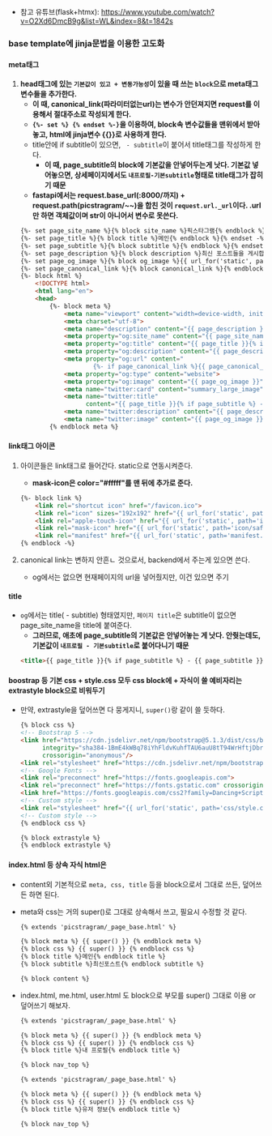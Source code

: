 - 참고 유튜브(flask+htmx): https://www.youtube.com/watch?v=O2Xd6DmcB9g&list=WL&index=8&t=1842s

### base template에 jinja문법을 이용한 고도화
#### meta태그
1. **head태그에 있는 `기본값이 있고 + 변동가능성`이 있을 때 쓰는 `block`으로 meta태그변수들을 추가한다.**
    - **이 때, canonical_link(파라미터없는url)는 변수가 안던져지면 request를 이용해서 절대주소로 작성되게 한다.**
    - **`{%- set %} {% endset %-}`을 이용하여, block속 변수값들을 맨위에서 받아놓고, html에 jinja변수 {{}}로 사용하게 한다.**
    - title안에 if subtitle이 있으면, ` - subtitle`이 붙어서 title태그를 작성하게 한다.
        - **이 때, page_subtitle의 block에 기본값을 안넣어두는게 낫다. 기본값 넣어놓으면, 상세페이지에서도 `내프로필-기본subtitle`형태로 title태그가 잡히기 때문**
    - **fastapi에서는 request.base_url(:8000/까지) + request.path(picstragram/~~)을 합친 것이 `request.url._url`이다. .url만 하면 객체값이며 str이 아니어서 변수로 못쓴다.**
    ```html
    {%- set page_site_name %}{% block site_name %}픽스타그램{% endblock %}{% endset -%}
    {%- set page_title %}{% block title %}메인{% endblock %}{% endset -%}
    {%- set page_subtitle %}{% block subtitle %}{% endblock %}{% endset -%}
    {%- set page_description %}{% block description %}최신 포스트들을 게시합니다.{% endblock %}{% endset -%}
    {%- set page_og_image %}{% block og_image %}{{ url_for('static', path='icon/logo-og.png') }}{% endblock %}{% endset -%}
    {%- set page_canonical_link %}{% block canonical_link %}{% endblock %}{% endset -%}
    {%- block html %}
        <!DOCTYPE html>
        <html lang="en">
        <head>
            {%- block meta %}
                <meta name="viewport" content="width=device-width, initial-scale=1">
                <meta charset="utf-8">
                <meta name="description" content="{{ page_description }}">
                <meta property="og:site_name" content="{{ page_site_name }}">
                <meta property="og:title" content="{{ page_title }}{% if page_subtitle %} - {{ page_subtitle }}{% endif %}">
                <meta property="og:description" content="{{ page_description }}">
                <meta property="og:url" content="
                        {%- if page_canonical_link %}{{ page_canonical_link }}{% else %}{{ request.url._url }}{% endif -%}">
                <meta property="og:type" content="website">
                <meta property="og:image" content="{{ page_og_image }}">
                <meta name="twitter:card" content="summary_large_image">
                <meta name="twitter:title"
                      content="{{ page_title }}{% if page_subtitle %} - {{ page_subtitle }}{% endif %}">
                <meta name="twitter:description" content="{{ page_description }}">
                <meta name="twitter:image" content="{{ page_og_image }}">
            {% endblock meta %}
    ```


#### link태그 아이콘
1. 아이콘들은 link태그로 들어간다. static으로 연동시켜준다.
    - **mask-icon은 color="#fffff"를 맨 뒤에 추가로 준다.**
    ```html
    {%- block link %}
        <link rel="shortcut icon" href="/favicon.ico">
        <link rel="icon" sizes="192x192" href="{{ url_for('static', path='icon/logo-192x192.png') }}">
        <link rel="apple-touch-icon" href="{{ url_for('static', path='icon/logo-180x180.png') }}">
        <link rel="mask-icon" href="{{ url_for('static', path='icon/safari-pinned-tab.svg') }}" color="#ffffff">
        <link rel="manifest" href="{{ url_for('static', path='manifest.json') }}">
    {% endblock -%}
    ```
   

2. canonical link는 변하지 안흔ㄴ 것으로서, backend에서 주는게 있으면 쓴다.
    - og에서는 없으면 현재페이지의 url을 넣어줬지만, 이건 있으면 주기

#### title
- `og`에서는 title( - subtitle) 형태였지만, `페이지 title`은 subtitle이 없으면 page_site_name을 title에 붙여준다.
    - **그러므로, 애초에 page_subtitle의 기본값은 안넣어놓는 게 낫다. 안줫는데도, 기본값이 `내프로필 - 기본subtitle`로 붙어다니기 때문**
    ```html
    <title>{{ page_title }}{% if page_subtitle %} - {{ page_subtitle }}{% else %} - {{ page_site_name }}{% endif %}</title>
    ```
  

#### boostrap 등 기본 css + style.css 모두 css block에 + 자식이 쓸 예비자리는 extrastyle block으로 비워두기
- 만약, extrastyle을 덮어쓰면 다 뭉게지니, `super()`랑 같이 쓸 듯하다.
    ```html
    {% block css %}
    <!-- Bootstrap 5 -->
    <link href="https://cdn.jsdelivr.net/npm/bootstrap@5.1.3/dist/css/bootstrap.min.css" rel="stylesheet"
          integrity="sha384-1BmE4kWBq78iYhFldvKuhfTAU6auU8tT94WrHftjDbrCEXSU1oBoqyl2QvZ6jIW3"
          crossorigin="anonymous"/>
    <link rel="stylesheet" href="https://cdn.jsdelivr.net/npm/bootstrap-icons@1.10.5/font/bootstrap-icons.min.css"/>
    <!-- Google Fonts -->
    <link rel="preconnect" href="https://fonts.googleapis.com">
    <link rel="preconnect" href="https://fonts.gstatic.com" crossorigin>
    <link href="https://fonts.googleapis.com/css2?family=Dancing+Script:wght@600&display=swap" rel="stylesheet">
    <!-- Custom style -->
    <link rel="stylesheet" href="{{ url_for('static', path='css/style.css') }}"/>
    <!-- Custom style -->
    {% endblock css %}

    {% block extrastyle %}
    {% endblock extrastyle %}
    ```
  


#### index.html 등 상속 자식 html은
- content외 기본적으로 `meta, css, title` 등을 block으로서 그대로 쓰든, 덮어쓰든 하면 된다.
- meta와 css는 거의 super()로 그대로 상속해서 쓰고, 필요시 수정할 것 같다.
    ```html
    {% extends 'picstragram/_page_base.html' %}
    
    {% block meta %} {{ super() }} {% endblock meta %}
    {% block css %} {{ super() }} {% endblock css %}
    {% block title %}메인{% endblock title %}
    {% block subtitle %}최신포스트{% endblock subtitle %}
    
    {% block content %}
    ```
  

- index.html, me.html, user.html 도 block으로 부모를 super() 그대로 이용 or 덮어쓰기 해보자.
    ```html
    {% extends 'picstragram/_page_base.html' %}
    
    {% block meta %} {{ super() }} {% endblock meta %}
    {% block css %} {{ super() }} {% endblock css %}
    {% block title %}내 프로필{% endblock title %}
    
    {% block nav_top %}
    ```
    ```html
    {% extends 'picstragram/_page_base.html' %}
    
    {% block meta %} {{ super() }} {% endblock meta %}
    {% block css %} {{ super() }} {% endblock css %}
    {% block title %}유저 정보{% endblock title %}
    
    {% block nav_top %}
    ```